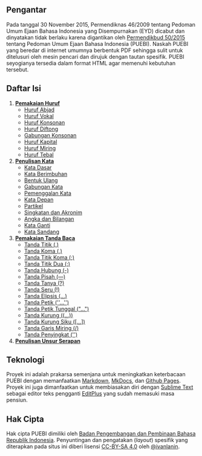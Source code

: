 ## Pengantar

Pada tanggal 30 November 2015, Permendiknas 46/2009 tentang Pedoman Umum Ejaan Bahasa Indonesia yang Disempurnakan (EYD) dicabut dan dinyatakan tidak berlaku karena digantikan oleh [Permendikbud 50/2015](https://upload.wikimedia.org/wikipedia/commons/3/33/Peraturan_Menteri_Pendidikan_dan_Kebudayaan_Nomor_50_Tahun_2015_tentang_Pedoman_Umum_Ejaan_Bahasa_Indonesia.pdf) tentang Pedoman Umum Ejaan Bahasa Indonesia (PUEBI). Naskah PUEBI yang beredar di internet umumnya berbentuk PDF sehingga sulit untuk ditelusuri oleh mesin pencari dan dirujuk dengan tautan spesifik. PUEBI seyogianya tersedia dalam format HTML agar memenuhi kebutuhan tersebut.

## Daftar Isi

1. **[Pemakaian Huruf](huruf/index.md)**
	- [Huruf Abjad](huruf/huruf-abjad.md)
	- [Huruf Vokal](huruf/huruf-vokal.md)
	- [Huruf Konsonan](huruf/huruf-konsonan.md)
	- [Huruf Diftong](huruf/huruf-diftong.md)
	- [Gabungan Konsonan](huruf/gabungan-konsonan.md)
	- [Huruf Kapital](huruf/huruf-kapital.md)
	- [Huruf Miring](huruf/huruf-miring.md)
	- [Huruf Tebal](huruf/huruf-tebal.md)
2. **[Penulisan Kata](kata/index.md)**
	- [Kata Dasar](kata/kata-dasar.md)
	- [Kata Berimbuhan](kata/kata-berimbuhan.md)
	- [Bentuk Ulang](kata/bentuk-ulang.md)
	- [Gabungan Kata](kata/gabungan-kata.md)
	- [Pemenggalan Kata](kata/pemenggalan-kata.md)
	- [Kata Depan](kata/kata-depan.md)
	- [Partikel](kata/partikel.md)
	- [Singkatan dan Akronim](kata/singkatan-dan-akronim.md)
	- [Angka dan Bilangan](kata/angka-dan-bilangan.md)
	- [Kata Ganti](kata/kata-ganti.md)
	- [Kata Sandang](kata/kata-sandang.md)
3. **[Pemakaian Tanda Baca](tanda-baca/index.md)**
	- [Tanda Titik (.)](tanda-baca/tanda-titik.md)
	- [Tanda Koma (,)](tanda-baca/tanda-koma.md)
	- [Tanda Titik Koma (;)](tanda-baca/tanda-titik-koma.md)
	- [Tanda Titik Dua (:)](tanda-baca/tanda-titik-dua.md)
	- [Tanda Hubung (-)](tanda-baca/tanda-hubung.md)
	- [Tanda Pisah (—)](tanda-baca/tanda-pisah.md)
	- [Tanda Tanya (?)](tanda-baca/tanda-tanya.md)
	- [Tanda Seru (!)](tanda-baca/tanda-seru.md)
	- [Tanda Elipsis (…)](tanda-baca/tanda-elipsis.md)
	- [Tanda Petik (''…'')](tanda-baca/tanda-petik.md)
	- [Tanda Petik Tunggal ("…")](tanda-baca/tanda-petik-tunggal.md)
	- [Tanda Kurung ((…))](tanda-baca/tanda-kurung.md)
	- [Tanda Kurung Siku ([…])](tanda-baca/tanda-kurung-siku.md)
	- [Tanda Garis Miring (/)](tanda-baca/tanda-garis-miring.md)
	- [Tanda Penyingkat ('')](tanda-baca/tanda-penyingkat-apostrof.md)
4. **[Penulisan Unsur Serapan](unsur-serapan/index.md)**

## Teknologi

Proyek ini adalah prakarsa semenjana untuk meningkatkan keterbacaan PUEBI dengan memanfaatkan [Markdown](http://daringfireball.net/projects/markdown/), [MkDocs](http://www.mkdocs.org/), dan [Github Pages](https://pages.github.com/). Proyek ini juga dimanfaatkan untuk membiasakan diri dengan [Sublime Text](https://www.sublimetext.com/) sebagai editor teks pengganti [EditPlus](https://www.editplus.com/) yang sudah memasuki masa pensiun.

## Hak Cipta

Hak cipta PUEBI dimiliki oleh [Badan Pengembangan dan Pembinaan Bahasa Republik Indonesia](http://badanbahasa.kemdikbud.go.id/). Penyuntingan dan pengatakan (*layout*) spesifik yang diterapkan pada situs ini diberi lisensi [CC-BY-SA 4.0](https://creativecommons.org/licenses/by-sa/4.0/deed.id) oleh [@ivanlanin](https://twitter.com/ivanlanin).